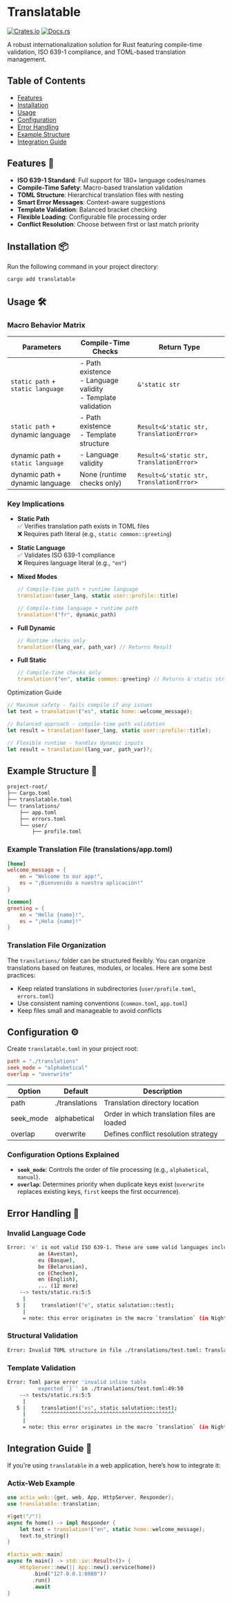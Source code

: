 # Translatable

[![Crates.io](https://img.shields.io/crates/v/translatable)](https://crates.io/crates/translatable)
[![Docs.rs](https://docs.rs/translatable/badge.svg)](https://docs.rs/translatable)

A robust internationalization solution for Rust featuring compile-time validation, ISO 639-1 compliance, and TOML-based translation management.

## Table of Contents

- [Features](#features-🚀)
- [Installation](#installation-📦)
- [Usage](#usage-🛠️)
- [Configuration](#configuration-⚙️)
- [Error Handling](#error-handling-🚨)
- [Example Structure](#example-structure-📂)
- [Integration Guide](#integration-guide-🔗)

## Features 🚀

- **ISO 639-1 Standard**: Full support for 180+ language codes/names
- **Compile-Time Safety**: Macro-based translation validation
- **TOML Structure**: Hierarchical translation files with nesting
- **Smart Error Messages**: Context-aware suggestions
- **Template Validation**: Balanced bracket checking
- **Flexible Loading**: Configurable file processing order
- **Conflict Resolution**: Choose between first or last match priority

## Installation 📦

Run the following command in your project directory:

```sh
cargo add translatable
```

## Usage 🛠️

### Macro Behavior Matrix

| Parameters                        | Compile-Time Checks                                              | Return Type                              |
| --------------------------------- | ---------------------------------------------------------------- | ---------------------------------------- |
| `static path` + `static language` | - Path existence<br>- Language validity<br>- Template validation | `&'static str`                           |
| `static path` + dynamic language  | - Path existence<br>- Template structure                         | `Result<&'static str, TranslationError>` |
| dynamic path + `static language`  | - Language validity                                              | `Result<&'static str, TranslationError>` |
| dynamic path + dynamic language   | None (runtime checks only)                                       | `Result<&'static str, TranslationError>` |

### Key Implications

- **Static Path**  
  ✅ Verifies translation path exists in TOML files  
  ❌ Requires path literal (e.g., `static common::greeting`)

- **Static Language**  
  ✅ Validates ISO 639-1 compliance  
  ❌ Requires language literal (e.g., `"en"`)

- **Mixed Modes**

  ```rust
  // Compile-time path + runtime language
  translation!(user_lang, static user::profile::title)

  // Compile-time language + runtime path
  translation!("fr", dynamic_path)
  ```

- **Full Dynamic**

  ```rust
  // Runtime checks only
  translation!(lang_var, path_var) // Returns Result
  ```

- **Full Static**

  ```rust
  // Compile-time checks only
  translation!("en", static common::greeting) // Returns &'static str
  ```

Optimization Guide

```rust
// Maximum safety - fails compile if any issues
let text = translation!("es", static home::welcome_message);

// Balanced approach - compile-time path validation
let result = translation!(user_lang, static user::profile::title);

// Flexible runtime - handles dynamic inputs
let result = translation!(lang_var, path_var)?;
```

## Example Structure 📂

```txt
project-root/
├── Cargo.toml
├── translatable.toml
└── translations/
    ├── app.toml
    ├── errors.toml
    └── user/
        ├── profile.toml
```

### Example Translation File (translations/app.toml)

```toml
[home]
welcome_message = {
    en = "Welcome to our app!",
    es = "¡Bienvenido a nuestra aplicación!"
}

[common]
greeting = {
    en = "Hello {name}!",
    es = "¡Hola {name}!"
}
```

### Translation File Organization

The `translations/` folder can be structured flexibly. You can organize translations based on features, modules, or locales.
Here are some best practices:

- Keep related translations in subdirectories (`user/profile.toml`, `errors.toml`)
- Use consistent naming conventions (`common.toml`, `app.toml`)
- Keep files small and manageable to avoid conflicts

## Configuration ⚙️

Create `translatable.toml` in your project root:

```toml
path = "./translations"
seek_mode = "alphabetical"
overlap = "overwrite"
```

| Option    | Default        | Description                                 |
| --------- | -------------- | ------------------------------------------- |
| path      | ./translations | Translation directory location              |
| seek_mode | alphabetical   | Order in which translation files are loaded |
| overlap   | overwrite      | Defines conflict resolution strategy        |

### Configuration Options Explained

- **`seek_mode`**: Controls the order of file processing (e.g., `alphabetical`, `manual`).
- **`overlap`**: Determines priority when duplicate keys exist (`overwrite` replaces existing keys, `first` keeps the first occurrence).

## Error Handling 🚨

### Invalid Language Code

```sh
Error: 'e' is not valid ISO 639-1. These are some valid languages including 'e':
          ae (Avestan),
          eu (Basque),
          be (Belarusian),
          ce (Chechen),
          en (English),
          ... (12 more)
    --> tests/static.rs:5:5
     |
   5 |     translation!("e", static salutation::test);
     |
     = note: this error originates in the macro `translation` (in Nightly builds, run with -Z macro-backtrace for more info)
```

### Structural Validation

```sh
Error: Invalid TOML structure in file ./translations/test.toml: Translation files must contain either nested tables or language translations, but not both at the same level.
```

### Template Validation

```sh
Error: Toml parse error 'invalid inline table
          expected `}`' in ./translations/test.toml:49:50
    --> tests/static.rs:5:5
     |
   5 |     translation!("es", static salutation::test);
     |     ^^^^^^^^^^^^^^^^^^^^^^^^^^^^^^^^^^^^^^^^^^^
     |
     = note: this error originates in the macro `translation` (in Nightly builds, run with -Z macro-backtrace for more info)
```

## Integration Guide 🔗

If you're using `translatable` in a web application, here’s how to integrate it:

### Actix-Web Example

```rust
use actix_web::{get, web, App, HttpServer, Responder};
use translatable::translation;

#[get("/")]
async fn home() -> impl Responder {
    let text = translation!("en", static home::welcome_message);
    text.to_string()
}

#[actix_web::main]
async fn main() -> std::io::Result<()> {
    HttpServer::new(|| App::new().service(home))
        .bind("127.0.0.1:8080")?
        .run()
        .await
}
```
